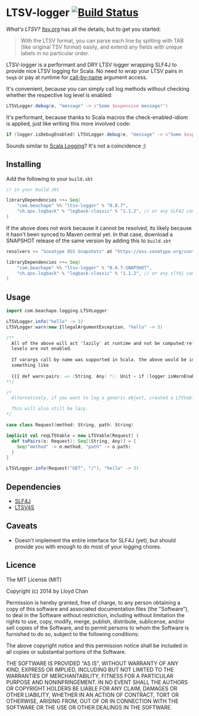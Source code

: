 # LTSV-logger [![Build Status](https://travis-ci.org/lloydmeta/ltsv-logger.svg?branch=develop)](https://travis-ci.org/lloydmeta/ltsv-logger)

*What's LTSV?* [ltsv.org](http://ltsv.org/) has all the details, but to get you started: 

> With the LTSV format, you can parse each line by spliting with TAB (like original TSV format) easily, and extend any fields with unique labels in no particular order.

LTSV-logger is a performant and DRY LTSV logger wrapping SLF4J to provide nice LTSV logging for Scala. No need to wrap your LTSV pairs in 
`Seq`s or pay at runtime for [call-by-name](http://infoscience.epfl.ch/record/128135/files/paper.pdf) 
argument access.

It's convenient, because you can simply call log methods without checking whether the respective log level is enabled:

```scala
LTSVLogger.debug(e, "message" -> s"Some $expensive message!")
```

It's performant, because thanks to Scala macros the check-enabled-idiom is applied, just like writing this more involved code:

```scala
if (logger.isDebugEnabled) LTSVLogger.debug(e, "message" -> s"Some $expensive message!")
```

Sounds similar to [Scala Logging](https://github.com/typesafehub/scala-logging)? It's not a coincidence ;)

## Installing

Add the following to your `build.sbt`

```scala
// in your build.sbt

libraryDependencies ++= Seq(
    "com.beachape" %% "ltsv-logger" % "0.0.7", 
    "ch.qos.logback" % "logback-classic" % "1.1.2", // or any SLF4J compatible log lib you want to use
)
```

If the above does not work because it cannot be resolved, its likely because it hasn't been synced to Maven central yet.
In that case, download a SNAPSHOT release of the same version by adding this to `build.sbt`

```scala
resolvers += "Sonatype OSS Snapshots" at "https://oss.sonatype.org/content/repositories/snapshots"

libraryDependencies ++= Seq(
    "com.beachape" %% "ltsv-logger" % "0.0.7-SNAPSHOT", 
    "ch.qos.logback" % "logback-classic" % "1.1.2", // or any slf4j compatible log lib you want to use
)
```

## Usage

```scala
import com.beachape.logging.LTSVLogger

LTSVLogger.info("hello" -> 3)
LTSVLogger.warn(new IllegalArgumentException, "hello" -> 3)

/**
  All of the above will act "lazily" at runtime and not be computed/referenced if the respective
  levels are not enabled.
  
  If varargs call-by-name was supported in Scala, the above would be implemented as 
  something like 
  
  {{{ def warn(pairs: => (String, Any) *): Unit = if (logger.isWarnEnabled) logger.warn(toLtsv(pairs)) }}}
**/

/* 
  Alternatively, if you want to log a generic object, created a LTSVable[A] typed to your object.

  This will also still be lazy.
*/

case class Request(method: String, path: String)

implicit val reqLTSVable = new LTSVable[Request] {
  def toPairs(o: Request): Seq[(String, Any)] = {
    Seq("method" -> o.method, "path" -> o.path)
  }
}

LTSVLogger.info(Request("GET", "/"), "hello" -> 3)
```

## Dependencies
- [SLF4J](http://www.slf4j.org/)
- [LTSV4S](https://github.com/seratch/ltsv4s)

## Caveats

* Doesn't implement the entire interface for SLF4J (yet), but should provide you with enough to do most of your logging
chores.

## Licence

The MIT License (MIT)

Copyright (c) 2014 by Lloyd Chan

Permission is hereby granted, free of charge, to any person obtaining a copy
of this software and associated documentation files (the "Software"), to deal
in the Software without restriction, including without limitation the rights
to use, copy, modify, merge, publish, distribute, sublicense, and/or sell
copies of the Software, and to permit persons to whom the Software is
furnished to do so, subject to the following conditions:

The above copyright notice and this permission notice shall be included in
all copies or substantial portions of the Software.

THE SOFTWARE IS PROVIDED "AS IS", WITHOUT WARRANTY OF ANY KIND, EXPRESS OR
IMPLIED, INCLUDING BUT NOT LIMITED TO THE WARRANTIES OF MERCHANTABILITY,
FITNESS FOR A PARTICULAR PURPOSE AND NONINFRINGEMENT. IN NO EVENT SHALL THE
AUTHORS OR COPYRIGHT HOLDERS BE LIABLE FOR ANY CLAIM, DAMAGES OR OTHER
LIABILITY, WHETHER IN AN ACTION OF CONTRACT, TORT OR OTHERWISE, ARISING FROM,
OUT OF OR IN CONNECTION WITH THE SOFTWARE OR THE USE OR OTHER DEALINGS IN
THE SOFTWARE.